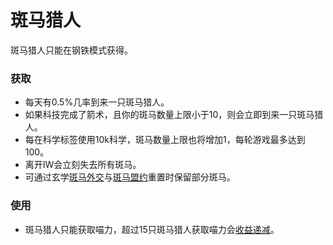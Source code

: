 # 斑马猎人

斑马猎人只能在钢铁模式获得。

### 获取

- 每天有0.5%几率到来一只斑马猎人。
- 如果科技完成了箭术，且你的斑马数量上限小于10，则会立即到来一只斑马猎人。
- 每在科学标签使用10k科学，斑马数量上限也将增加1，每轮游戏最多达到100。
- 离开IW会立刻失去所有斑马。
- 可通过玄学[斑马外交](?file=001-猫咪百科/03-科学/02-玄学#斑马外交)与[斑马盟约](?file=001-猫咪百科/03-科学/02-玄学#斑马盟约)重置时保留部分斑马。

### 使用
- 斑马猎人只能获取喵力，超过15只斑马猎人获取喵力会<a href="?file=005-名词解释/04-收益递减" target="_Blank">收益递减</a>。

